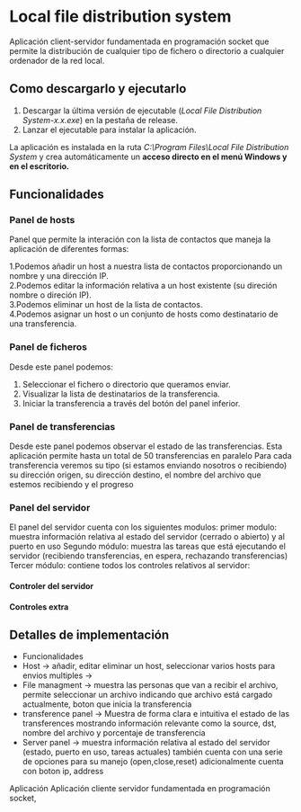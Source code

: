# Local file distribution system

Aplicación client-servidor fundamentada en programación socket que permite la distribución de cualquier tipo de fichero o directorio a cualquier ordenador de la red local.


## Como descargarlo y ejecutarlo
1. Descargar la última versión de ejecutable (*Local File Distribution System-x.x.exe*) en la pestaña de release.
2. Lanzar el ejecutable para instalar la aplicación.

La aplicación es instalada en la ruta *C:\Program Files\Local File Distribution System* y crea automáticamente un <b>acceso directo en el menú Windows y en el escritorio.</b>

## Funcionalidades
### Panel de hosts
Panel que permite la interación con la lista de contactos que maneja la aplicación de diferentes formas:

1.Podemos añadir un host a nuestra lista de contactos proporcionando un nombre y una dirección IP. <br>
2.Podemos editar la información relativa a un host existente (su direción nombre o direción IP). <br>
3.Podemos eliminar un host de la lista de contactos. <br>
4.Podemos asignar un host o un conjunto de hosts como destinatario de una transferencia. <br>

### Panel de ficheros
Desde este panel podemos:
1. Seleccionar el fichero o directorio que queramos enviar.
2. Visualizar la lista de destinatarios de la transferencia.
3. Iniciar la transferencia a través del botón del panel inferior.

### Panel de transferencias
Desde este panel podemos observar el estado de las transferencias.
Esta aplicación permite hasta un total de 50 transferencias en paralelo
Para cada transferencia veremos su tipo (si estamos enviando nosotros o recibiendo) su dirección origen, su dirección destino, el nombre del archivo que estemos recibiendo y el progreso

### Panel del servidor
El panel del servidor cuenta con los siguientes modulos:
primer modulo: muestra información relativa al estado del servidor (cerrado o abierto) y al puerto en uso
Segundo módulo: muestra las tareas que está ejecutando el servidor (recibiendo transferencias, en espera, rechazando transferencias)
Tercer módulo: contiene todos los controles relativos al servidor:
#### Controler del servidor

#### Controles extra

## Detalles de implementación


- Funcionalidades
- Host -> añadir, editar eliminar un host, seleccionar varios hosts para envios multiples ->
- File managment -> muestra las personas que van a recibir el archivo, permite seleccionar un archivo indicando que archivo está cargado actualmente, boton que inicia la transferencia
- transference panel -> Muestra de forma clara e intuitiva el estado de las transferences mostrando información relevante como la source, dst, nombre del archivo y porcentaje de transferencia
- Server panel -> muestra información relativa al estado del servidor (estado, puerto en uso, tareas actuales) también cuenta con una serie de opciones para su manejo (open,close,reset)
adicionalmente cuenta con boton ip, address

Aplicación
Aplicación cliente servidor fundamentada en programación socket, 
